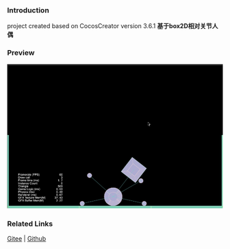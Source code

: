 ### Introduction

project created based on CocosCreator version 3.6.1 **基于box2D相对关节人偶** 

### Preview
![image](../../../gif/202211/2022110317.gif)

### Related Links
[Gitee](https://gitee.com/mirrors_cocos-creator/cocos-example-physics/tree/v3.x/2d/box2d/assets/cases/example/joints) | [Github](https://github.com/cocos/cocos-example-physics/tree/v3.x/2d/box2d/assets/cases/example/joints)